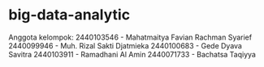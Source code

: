 # big-data-analytic
Anggota kelompok:
2440103546 - Mahatmaitya Favian Rachman Syarief
2440099946 - Muh. Rizal Sakti Djatmieka
2440100683 - Gede Dyava Savitra
2440103911 - Ramadhani Al Amin
2440071733 - Bachatsa Taqiyya

